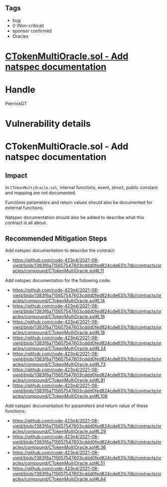 ## Tags

- bug
- 0 (Non-critical)
- sponsor confirmed
- Oracles

# [CTokenMultiOracle.sol - Add natspec documentation](https://github.com/code-423n4/2021-08-yield-findings/issues/11) 

# Handle

PierrickGT


# Vulnerability details

# CTokenMultiOracle.sol - Add natspec documentation

## Impact
In `CTokenMultiOracle.sol`, internal functions, event, struct, public constant and mapping are not documented.

Functions parameters and return values should also be documented for external functions.

Natspec documentation should also be added to describe what this contract is all about.

## Recommended Mitigation Steps
Add natspec documentation to describe the contract:
- https://github.com/code-423n4/2021-08-yield/blob/1383f6a715657547603cddd0fed824cde631c7db/contracts/oracles/compound/CTokenMultiOracle.sol#L11

Add natspec documentation for the following code:
- https://github.com/code-423n4/2021-08-yield/blob/1383f6a715657547603cddd0fed824cde631c7db/contracts/oracles/compound/CTokenMultiOracle.sol#L14
- https://github.com/code-423n4/2021-08-yield/blob/1383f6a715657547603cddd0fed824cde631c7db/contracts/oracles/compound/CTokenMultiOracle.sol#L16
- https://github.com/code-423n4/2021-08-yield/blob/1383f6a715657547603cddd0fed824cde631c7db/contracts/oracles/compound/CTokenMultiOracle.sol#L18
- https://github.com/code-423n4/2021-08-yield/blob/1383f6a715657547603cddd0fed824cde631c7db/contracts/oracles/compound/CTokenMultiOracle.sol#L24
- https://github.com/code-423n4/2021-08-yield/blob/1383f6a715657547603cddd0fed824cde631c7db/contracts/oracles/compound/CTokenMultiOracle.sol#L73
- https://github.com/code-423n4/2021-08-yield/blob/1383f6a715657547603cddd0fed824cde631c7db/contracts/oracles/compound/CTokenMultiOracle.sol#L91
- https://github.com/code-423n4/2021-08-yield/blob/1383f6a715657547603cddd0fed824cde631c7db/contracts/oracles/compound/CTokenMultiOracle.sol#L109

Add natspec documentation for parameters and return value of these functions:
- https://github.com/code-423n4/2021-08-yield/blob/1383f6a715657547603cddd0fed824cde631c7db/contracts/oracles/compound/CTokenMultiOracle.sol#L29
- https://github.com/code-423n4/2021-08-yield/blob/1383f6a715657547603cddd0fed824cde631c7db/contracts/oracles/compound/CTokenMultiOracle.sol#L36
- https://github.com/code-423n4/2021-08-yield/blob/1383f6a715657547603cddd0fed824cde631c7db/contracts/oracles/compound/CTokenMultiOracle.sol#L51
- https://github.com/code-423n4/2021-08-yield/blob/1383f6a715657547603cddd0fed824cde631c7db/contracts/oracles/compound/CTokenMultiOracle.sol#L64


